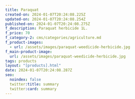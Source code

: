 ```yaml
---
title: Paraquat
created-on: 2024-01-07T20:24:08.225Z
updated-on: 2024-01-07T20:24:08.254Z
published-on: 2024-01-07T20:24:08.275Z
f_description: Paraquat herbicide 1L.
f_price: 70
f_category-2: cms/categories/agriculture.md
f_product-images:
  - url: /assets/images/paraquat-weedicide-herbicide.jpg
f_main-product-image:
  url: /assets/images/paraquat-weedicide-herbicide.jpg
tags: products
layout: "[products].html"
date: 2024-01-07T20:24:08.287Z
seo:
  noindex: false
  twitter:title: summary
  twitter:card: summary
---
```

